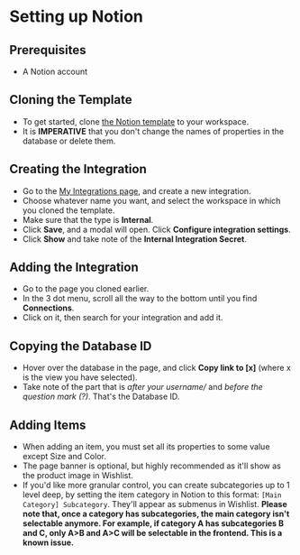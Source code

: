# Setting up Notion
## Prerequisites
- A Notion account

## Cloning the Template
- To get started, clone [the Notion template](https://alexciao.notion.site/Wishlist-16b684a97162805a9a77e5a913f5dd3b?pvs=74) to your workspace.
- It is **IMPERATIVE** that you don't change the names of properties in the database or delete them.
## Creating the Integration
- Go to the [My Integrations page](https://www.notion.so/profile/integrations), and create a new integration.
- Choose whatever name you want, and select the workspace in which you cloned the template.
- Make sure that the type is **Internal**.
- Click **Save**, and a modal will open. Click **Configure integration settings**.
- Click **Show** and take note of the **Internal Integration Secret**.
## Adding the Integration
- Go to the page you cloned earlier.
- In the 3 dot menu, scroll all the way to the bottom until you find **Connections**.
- Click on it, then search for your integration and add it.
## Copying the Database ID
- Hover over the database in the page, and click **Copy link to [x]** (where x is the view you have selected).
- Take note of the part that is _after your username/_ and _before the question mark (?)_. That's the Database ID.

## Adding Items
- When adding an item, you must set all its properties to some value except Size and Color.
- The page banner is optional, but highly recommended as it'll show as the product image in Wishlist.
- If you'd like more granular control, you can create subcategories up to 1 level deep, by setting the item category in Notion to this format: `[Main Category] Subcategory`. They'll appear as submenus in Wishlist. **Please note that, once a category has subcategories, the main category isn't selectable anymore. For example, if category A has subcategories B and C, only A>B and A>C will be selectable in the frontend. This is a known issue.**